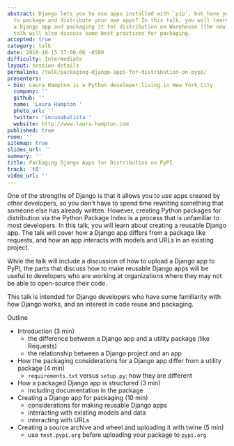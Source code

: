 ```yaml
---
abstract: Django lets you to use apps installed with `pip`, but have you ever wanted
  to package and distribute your own apps? In this talk, you will learn about creating
  a Django app and packaging it for distribution on Warehouse (the new PyPI). The
  talk will also discuss some best practices for packaging.
accepted: true
category: talk
date: 2018-10-15 17:00:00 -0500
difficulty: Intermediate
layout: session-details
permalink: /talk/packaging-django-apps-for-distribution-on-pypi/
presenters:
- bio: Laura Hampton is a Python developer living in New York City.
  company: ''
  github: ''
  name: 'Laura Hampton '
  photo_url: ''
  twitter: 'incunabulista '
  website: http://www.laura-hampton.com
published: true
room: ''
sitemap: true
slides_url: ''
summary: ''
title: Packaging Django Apps for Distribution on PyPI
track: 't0'
video_url: ''
---
```


One of the strengths of Django is that it allows you to use apps created by other developers, so you don't have to spend time rewriting something that
someone else has already written. However, creating Python packages for distribution via the Python Package Index is a process that is unfamiliar to most developers. In this talk, you will learn about creating a reusable Django app. The talk will cover how a Django app differs from a package like requests, and how an app interacts with models and URLs in an existing project.

While the talk will include a discussion of how to upload a Django app to PyPI, the parts that discuss how to make reusable  Django apps will be useful to developers who are working at organizations where they may not be able to open-source their code.

This talk is intended for Django developers who have some familiarity with how Django works, and an interest in code reuse and packaging.

Outline

- Introduction (3 min)
    - the difference between a Django app and a utility package (like Requests)
    - the relationship between a Django project and an app
- How the packaging considerations for a Django app differ from a utility package (4 min)
    - `requirements.txt` versus `setup.py`: how they are different
- How a packaged Django app is structured (3 min)
    - including documentation in the package
- Creating a Django app for packaging (10 min)
    - considerations for making reusable Django apps
    - interacting with existing models and data
    - interacting with URLs
- Creating a source archive and wheel and uploading it with twine (5 min)
    - use `test.pypi.org` before uploading your package to `pypi.org`
